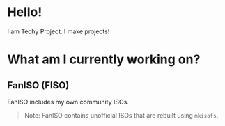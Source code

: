 # Hello!
I am Techy Project. I make projects!
# What am I currently working on?
## FanISO (FISO)
FanISO includes my own community ISOs.
> Note: FanISO contains unofficial ISOs that are rebuilt using `mkisofs`.

<!---
techy-project/techy-project is a ✨ special ✨ repository because its `README.md` (this file) appears on your GitHub profile.
You can click the Preview link to take a look at your changes.
--->
